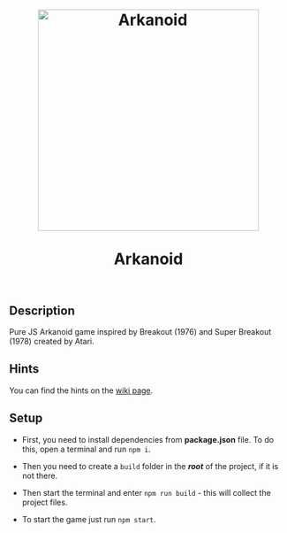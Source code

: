 <h1 align="center">
    <a href="https://github.com/I-Atlas/Arkanoid">
    <img src="https://imgur.com/H2GQd1l.png" width="400" alt="Arkanoid">
    </a>
    <br>
    <br>
    Arkanoid
    <br>
    <br>
</h1>

## Description

Pure JS Arkanoid game inspired by Breakout (1976) and Super Breakout (1978) created by Atari.

## Hints

You can find the hints on the [wiki page](https://github.com/I-Atlas/arkanoid/wiki).

## Setup

- First, you need to install dependencies from **package.json** file. To do this, open a terminal and run `npm i`.

- Then you need to create a `build` folder in the **_root_** of the project, if it is not there.

- Then start the terminal and enter `npm run build` - this will collect the project files.

- To start the game just run `npm start`.
